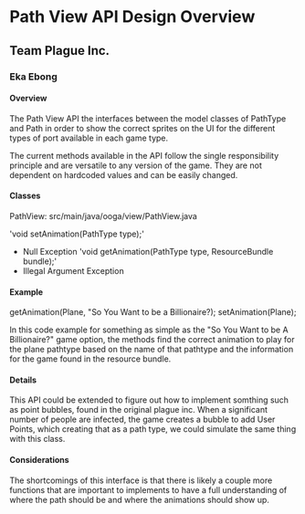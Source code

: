 # Path View API Design Overview
## Team Plague Inc.
### Eka Ebong

#### Overview

The Path View API the interfaces between the model classes of PathType and Path in order to show the correct 
sprites on the UI for the different types of port available in each game type. 

The current methods available in the API follow the single responsibility principle and are versatile to any version of the game. 
They are not dependent on hardcoded values and can be easily changed. 

#### Classes
PathView: src/main/java/ooga/view/PathView.java

'void setAnimation(PathType type);'
* Null Exception
  'void getAnimation(PathType type, ResourceBundle bundle);'
* Illegal Argument Exception

#### Example
getAnimation(Plane, "So You Want to be a Billionaire?); 
setAnimation(Plane); 

In this code example for something as simple as the "So You Want to be A Billionaire?" game option, the methods find the 
correct animation to play for the plane pathtype based on the name of that pathtype and the information for the game found in the 
resource bundle. 
#### Details
This API could be extended to figure out how to implement somthing such as point bubbles, found in the original plague inc. When 
a significant number of people are infected, the game creates a bubble to add User Points, which creating that as a path type, 
we could simulate the same thing with this class.

#### Considerations
The shortcomings of this interface is that there is likely a couple more functions that are important to implements to have a full understanding of 
where the path should be and where the animations should show up. 